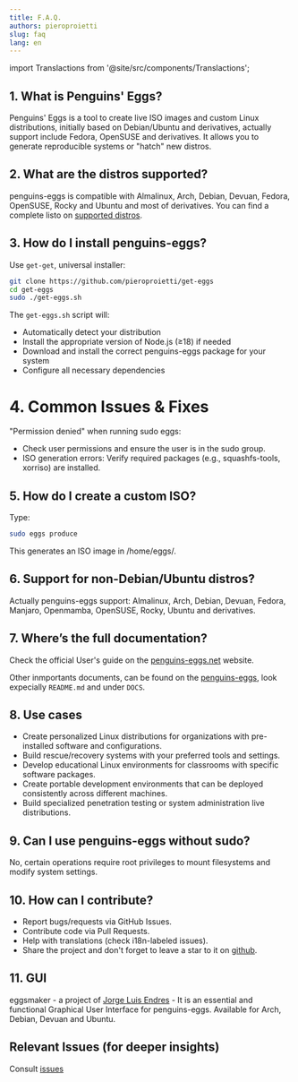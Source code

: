```yaml
---
title: F.A.Q.
authors: pieroproietti
slug: faq
lang: en
---
```

import Translactions from '@site/src/components/Translactions';

<Translactions />


## 1. What is Penguins' Eggs?
Penguins' Eggs is a tool to create live ISO images and custom Linux distributions, initially based on Debian/Ubuntu and derivatives, actually support include Fedora, OpenSUSE and derivatives. It allows you to generate reproducible systems or "hatch" new distros.

## 2. What are the distros supported?
penguins-eggs is compatible with Almalinux, Arch, Debian, Devuan, Fedora, OpenSUSE, Rocky and Ubuntu and most of derivatives. 
You can find a complete listo on [supported distros](https://github.com/pieroproietti/get-eggs/blob/main/SUPPORTED-DISTROS.md).

## 3. How do I install penguins-eggs?
Use `get-get`, universal installer:
```bash
git clone https://github.com/pieroproietti/get-eggs
cd get-eggs
sudo ./get-eggs.sh
```
The `get-eggs.sh` script will:
- Automatically detect your distribution
- Install the appropriate version of Node.js (≥18) if needed
- Download and install the correct penguins-eggs package for your system
- Configure all necessary dependencies

# 4. Common Issues & Fixes
"Permission denied" when running sudo eggs:
* Check user permissions and ensure the user is in the sudo group.
* ISO generation errors: Verify required packages (e.g., squashfs-tools, xorriso) are installed.

## 5. How do I create a custom ISO?
Type:

```sh
sudo eggs produce
```
This generates an ISO image in /home/eggs/.

## 6. Support for non-Debian/Ubuntu distros?
Actually penguins-eggs support: Almalinux, Arch, Debian, Devuan, Fedora, Manjaro, Openmamba, OpenSUSE, Rocky, Ubuntu and derivatives.

## 7. Where’s the full documentation?
Check the official User's guide on  the [penguins-eggs.net](httos://penguins-eggs,net) website.

Other inmportants documents, can be found on the [penguins-eggs](https://github.com/pieroproietti/penguins-eggs), look expecially `README.md` and under `DOCS`.

## 8. Use cases
- Create personalized Linux distributions for organizations with pre-installed software and configurations.
- Build rescue/recovery systems with your preferred tools and settings.
- Develop educational Linux environments for classrooms with specific software packages.
- Create portable development environments that can be deployed consistently across different machines.
- Build specialized penetration testing or system administration live distributions.

## 9. Can I use penguins-eggs without sudo?
No, certain operations require root privileges to mount filesystems and modify system settings.

## 10. How can I contribute?
* Report bugs/requests via GitHub Issues.
* Contribute code via Pull Requests.
* Help with translations (check i18n-labeled issues).
* Share the project and don't forget to leave a star to it on [github](https://github.com/pieroproietti/penguins-eggs).

## 11. GUI
eggsmaker - a project of [Jorge Luis Endres](https://github.com/jlendres/eggsmaker) - It is an essential and functional Graphical User Interface for penguins-eggs. Available for Arch, Debian, Devuan and Ubuntu.

## Relevant Issues (for deeper insights)

Consult [issues](https://github.com/pieroproietti/penguins-eggs/issues)
